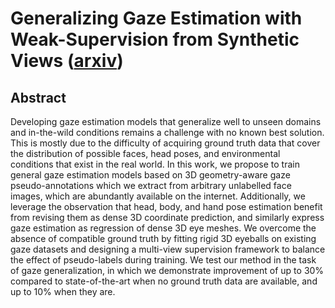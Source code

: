 # Generalizing Gaze Estimation with Weak-Supervision from Synthetic Views ([arxiv](https://arxiv.org/abs/2212.02997))


## Abstract

Developing gaze estimation models that generalize well to unseen domains and in-the-wild conditions remains a challenge with no known best solution. This is mostly due to the difficulty of acquiring ground truth data that cover the distribution of possible faces, head poses, and environmental conditions that exist in the real world. In this work, we propose to train general gaze estimation models based on 3D geometry-aware gaze pseudo-annotations which we extract from arbitrary unlabelled face images, which are abundantly available on the internet. Additionally, we leverage the observation that head, body, and hand pose estimation benefit from revising them as dense 3D coordinate prediction, and similarly express gaze estimation as regression of dense 3D eye meshes. We overcome the absence of compatible ground truth by fitting rigid 3D eyeballs on existing gaze datasets and designing a multi-view supervision framework to balance the effect of pseudo-labels during training. We test our method in the task of gaze generalization, in which we demonstrate improvement of up to $30\%$ compared to state-of-the-art when no ground truth data are available, and up to $10\%$ when they are.
